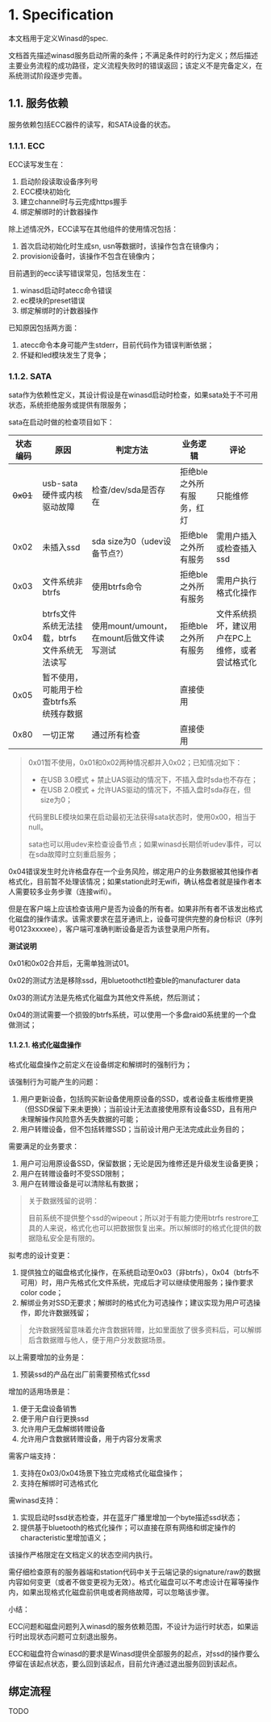 # 1. Specification

本文档用于定义Winasd的spec.

文档首先描述winasd服务启动所需的条件；不满足条件时的行为定义；然后描述主要业务流程的成功路径，定义流程失败时的错误返回；该定义不是完备定义，在系统测试阶段逐步完善。

## 1.1. 服务依赖

服务依赖包括ECC器件的读写，和SATA设备的状态。

### 1.1.1. ECC

ECC读写发生在：

1. 启动阶段读取设备序列号
2. ECC模块初始化
3. 建立channel时与云完成https握手
4. 绑定解绑时的计数器操作

除上述情况外，ECC读写在其他组件的使用情况包括：

1. 首次启动初始化时生成sn, usn等数据时，该操作包含在镜像内；
2. provision设备时，该操作不包含在镜像内；

目前遇到的ecc读写错误常见，包括发生在：

1. winasd启动时atecc命令错误
2. ec模块的preset错误
3. 绑定解绑时的计数器操作

已知原因包括两方面：

1. atecc命令本身可能产生stderr，目前代码作为错误判断依据；
2. 怀疑和led模块发生了竞争；

### 1.1.2. SATA

sata作为依赖性定义，其设计假设是在winasd启动时检查，如果sata处于不可用状态，系统拒绝服务或提供有限服务；

sata在启动时做的检查项目如下：

状态编码|原因|判定方法|业务逻辑|评论
-|-|-|-|-
~~0x01~~|usb-sata硬件或内核驱动故障|检查/dev/sda是否存在|拒绝ble之外所有服务，红灯|只能维修
0x02|未插入ssd|sda size为0（udev设备节点?）|拒绝ble之外所有服务|需用户插入或检查插入ssd
0x03|文件系统非btrfs|使用btrfs命令|拒绝ble之外所有服务|需用户执行格式化操作
0x04|btrfs文件系统无法挂载，btrfs文件系统无法读写|使用mount/umount，在mount后做文件读写测试|拒绝ble之外所有服务|文件系统损坏，建议用户在PC上维修，或者尝试格式化
0x05|暂不使用，可能用于检查btrfs系统残存数据||直接使用
0x80|一切正常|通过所有检查|直接使用

> 0x01暂不使用，0x01和0x02两种情况都并入0x02；已知情况如下：
> - 在USB 3.0模式 + 禁止UAS驱动的情况下，不插入盘时sda也不存在；
> - 在USB 2.0模式 + 允许UAS驱动的情况下，不插入盘时sda存在，但size为0；
>
> 代码里BLE模块如果在启动最初无法获得sata状态时，使用0x00，相当于null。
>
> sata也可以用udev来检查设备节点；如果winasd长期侦听udev事件，可以在sda故障时立刻重启服务；

0x04错误发生时允许格盘存在一个业务风险，绑定用户的业务数据被其他操作者格式化，目前暂不处理该情况；如果station此时无wifi，确认格盘者就是操作者本人需要较多业务步骤（连接wifi）。

但是在客户端上应该检查该用户是否为设备的所有者。如果非所有者不该发出格式化磁盘的操作请求。该需求要求在蓝牙通讯上，设备可提供完整的身份标识（序列号0123xxxxee），客户端可准确判断设备是否为该登录用户所有。

**测试说明**

0x01和0x02合并后，无需单独测试01。

0x02的测试方法是移除ssd，用bluetoothctl检查ble的manufacturer data

0x03的测试方法是先格式化磁盘为其他文件系统，然后测试；

0x04的测试需要一个损毁的btrfs系统，可以使用一个多盘raid0系统里的一个盘做测试；





#### 1.1.2.1. 格式化磁盘操作

格式化磁盘操作之前定义在设备绑定和解绑时的强制行为；

该强制行为可能产生的问题：
1. 用户更新设备，包括购买新设备使用原设备的SSD，或者设备主板维修更换（但SSD保留下来未更换）；当前设计无法直接使用原有设备SSD，且有用户未理解操作风险意外丢失数据的可能；
2. 用户转赠设备，但不包括转赠SSD；当前设计用户无法完成此业务目的；

需要满足的业务要求：
1. 用户可沿用原设备SSD，保留数据；无论是因为维修还是升级发生设备更换；
2. 用户在转赠设备时不受SSD限制；
3. 用户在转赠设备是可以清除私有数据；

> 关于数据残留的说明：
> 
> 目前系统不提供整个ssd的wipeout；所以对于有能力使用btrfs restrore工具的人来说，格式化也可以把数据恢复出来。所以解绑时的格式化提供的数据隐私安全是有限的。

拟考虑的设计变更：

1. 提供独立的磁盘格式化操作，在系统启动至0x03（非btrfs），0x04（btrfs不可用）时，用户先格式化文件系统，完成后才可以继续使用服务；操作要求color code；
2. 解绑业务对SSD无要求；解绑时的格式化为可选操作；建议实现为用户可选操作，即允许数据残留；

> 允许数据残留意味着允许含数据转赠，比如里面放了很多资料后，可以解绑后含数据赠与他人，便于用户分发数据场景。

以上需要增加的业务是：

1. 预装ssd的产品在出厂前需要预格式化ssd

增加的适用场景是：

1. 便于无盘设备销售
2. 便于用户自行更换ssd
3. 允许用户无盘解绑转赠设备
4. 允许用户含数据转赠设备，用于内容分发需求

需客户端支持：

1. 支持在0x03/0x04场景下独立完成格式化磁盘操作；
2. 支持在解绑时可选格式化

需winasd支持：

1. 实现启动时ssd状态检查，并在蓝牙广播里增加一个byte描述ssd状态；
2. 提供基于bluetooth的格式化操作；可以直接在原有网络和绑定操作的characteristic里增加语义；

该操作严格限定在文档定义的状态空间内执行。

需仔细检查原有的服务器端和station代码中关于云端记录的signature/raw的数据内容如何变更（或者不做变更视为无效）。格式化磁盘可以不考虑设计在幂等操作内，如果出现格式化磁盘前供电或者网络故障，可以忽略该步骤。

小结：

ECC问题和磁盘问题列入winasd的服务依赖范围，不设计为运行时状态，如果运行时出现状态问题可立刻退出服务。

ECC和磁盘符合winasd的要求是Winasd提供全部服务的起点，对ssd的操作要么停留在该起点状态，要么回到该起点，目前允许通过退出服务回到该起点。

## 绑定流程

TODO


